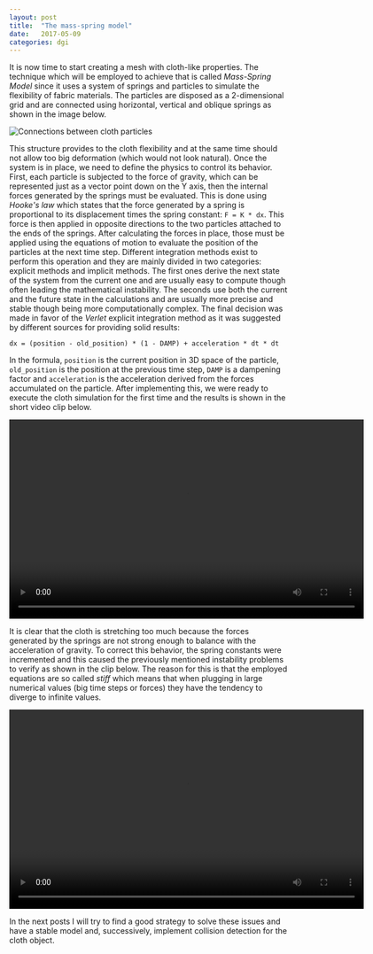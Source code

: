 ```yaml
---
layout: post
title:  "The mass-spring model"
date:   2017-05-09
categories: dgi
---
```


It is now time to start creating a mesh with cloth-like properties. The technique which will be employed to achieve that is called _Mass-Spring Model_ since it uses a system of springs and particles to simulate the flexibility of fabric materials. The particles are disposed as a 2-dimensional grid and are connected using horizontal, vertical and oblique springs as shown in the image below.

![Connections between cloth particles]({{site.images}}/mass_spring_connection.png)

This structure provides to the cloth flexibility and at the same time should not allow too big deformation (which would not look natural). Once the system is in place, we need to define the physics to control its behavior. First, each particle is subjected to the force of gravity, which can be represented just as a vector point down on the Y axis, then the internal forces generated by the springs must be evaluated. This is done using _Hooke's law_ which states that the force generated by a spring is proportional to its displacement times the spring constant: `F = K * dx`. This force is then applied in opposite directions to the two particles attached to the ends of the springs.
After calculating the forces in place, those must be applied using the equations of motion to evaluate the position of the particles at the next time step. Different integration methods exist to perform this operation and they are mainly divided in two categories: explicit methods and implicit methods. The first ones derive the next state of the system from the current one and are usually easy to compute though often leading the mathematical instability. The seconds use both the current and the future state in the calculations and are usually more precise and stable though being more computationally complex. The final decision was made in favor of the _Verlet_ explicit integration method as it was suggested by different sources for providing solid results:

```
dx = (position - old_position) * (1 - DAMP) + acceleration * dt * dt
```

In the formula, `position` is the current position in 3D space of the particle, `old_position` is the position at the previous time step, `DAMP` is a dampening factor and `acceleration` is the acceleration derived from the forces accumulated on the particle. After implementing this, we were ready to execute the cloth simulation for the first time and the results is shown in the short video clip below.

<video width="640" height="360" controls>
  <source src="{{site.videos}}/weak_springs.mp4" type="video/mp4">
</video>

It is clear that the cloth is stretching too much because the forces generated by the springs are not strong enough to balance with the acceleration of gravity. To correct this behavior, the spring constants were incremented and this caused the previously mentioned instability problems to verify as shown in the clip below. The reason for this is that the employed equations are so called _stiff_ which means that when plugging in large numerical values (big time steps or forces) they have the tendency to diverge to infinite values.

<video width="640" height="360" controls>
  <source src="{{site.videos}}/stiff_springs.mp4" type="video/mp4">
</video>

In the next posts I will try to find a good strategy to solve these issues and have a stable model and, successively, implement collision detection for the cloth object.
